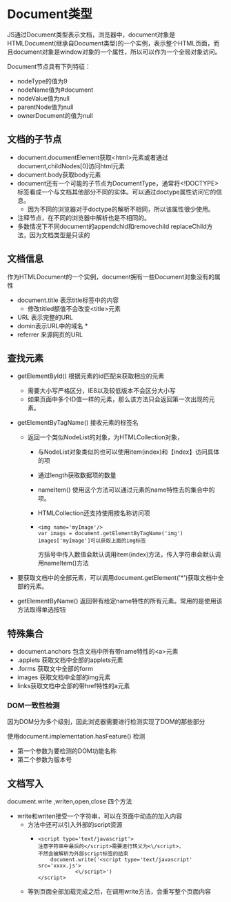 # Document类型

JS通过Document类型表示文档，浏览器中，document对象是HTMLDocument\(继承自Document类型\)的一个实例，表示整个HTML页面，而且document对象是window对象的一个属性，所以可以作为一个全局对象访问。

Document节点具有下列特征：

* nodeType的值为9
* nodeName值为\#document
* nodeValue值为null
* parentNode值为null
* ownerDocument的值为null

## 文档的子节点

* document.documentElement获取&lt;html&gt;元素或者通过document,childNodes\[0\]访问html元素
* document.body获取body元素
* document还有一个可能的子节点为DocumentType，通常将&lt;!DOCTYPE&gt;标签看成一个与文档其他部分不同的实体。可以通过doctype属性访问它的信息。
  * 因为不同的浏览器对于doctype的解析不相同，所以该属性很少使用。
* 注释节点，在不同的浏览器中解析也是不相同的。
* 多数情况下不同document的appendchld和removechild replaceChild方法，因为文档类型是只读的

## 文档信息

作为HTMLDocument的一个实例，document拥有一些Document对象没有的属性

* document.title 表示title标签中的内容
  * 修改titled额值不会改变&lt;title&gt;元素
* URL 表示完整的URL
* domin表示URL中的域名
  * 
* referrer 来源网页的URL

## 查找元素

* getElementById\(\) 根据元素的id匹配来获取相应的元素
  * 需要大小写严格区分，IE8以及较低版本不会区分大小写
  * 如果页面中多个ID值一样的元素，那么该方法只会返回第一次出现的元素。
* getElementByTagName\(\) 接收元素的标签名
  * 返回一个类似NodeList的对象，为HTMLCollection对象，
    * 与NodeList对象类似的也可以使用item\(index\)和【index】访问具体的项
    * 通过length获取数据项的数量
    * nameItem\(\) 使用这个方法可以通过元素的name特性去的集合中的项。
    * HTMLCollection还支持使用按名称访问项
    * ```
      <img name='myImage'/>
      var imags = document.getElementByTagName('img')
      images['myImage']可以获取上面的img标签
      ```

      方括号中传入数值会默认调用item\(index\)方法，传入字符串会默认调用nameItem\(\)方法
* 要获取文档中的全部元素，可以调用document.getElement\('\*'\)获取文档中全部的元素。

* getElementByName\(\) 返回带有给定name特性的所有元素。常用的是使用该方法取得单选按钮

## 特殊集合

* document.anchors 包含文档中所有带name特性的&lt;a&gt;元素
* .applets 获取文档中全部的applets元素
* .forms 获取文中全部的form
* images 获取文档中全部的img元素
* links获取文档中全部的带href特性的a元素



### DOM一致性检测

因为DOM分为多个级别，因此浏览器需要进行检测实现了DOM的那些部分

使用document.implementation.hasFeature\(\) 检测

* 第一个参数为要检测的DOM功能名称
* 第二个参数为版本号

## 文档写入

document.write ,writen,open,close 四个方法

* write和writen接受一个字符串，可以在页面中动态的加入内容
  * 方法中还可以引入外部的script资源
    * ```
      <script type='text/javascript'>
      注意字符串中最后的</script>需要进行转义为<\/script>，
      不然会被解析为外部script标签的结束
          document.write('<script type='text/javascript' src='xxxx.js'>
                  <\/script>')
      </script>
      ```
  * 等到页面全部加载完成之后，在调用write方法，会重写整个页面内容





